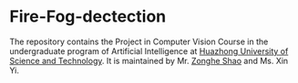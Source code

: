# Fire-Fog-dectection

The repository contains the Project in Computer Vision Course in the undergraduate program of Artificial Intelligence at [Huazhong University of Science and Technology](http://english.aia.hust.edu.cn/). It is maintained by Mr. [Zonghe Shao](https://zhshao17.github.io/) and Ms. Xin Yi.
